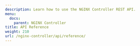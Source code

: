 ```yaml
---
description: Learn how to use the NGINX Controller REST API.
menu:
  docs:
    parent: NGINX Controller
title: API Reference
weight: 210
url: /nginx-controller/api/reference/
---
```

